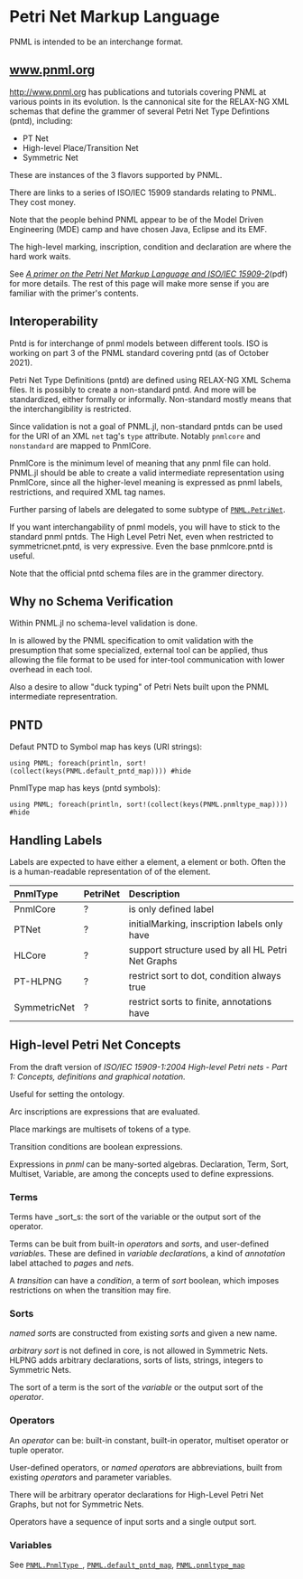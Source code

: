 # Petri Net Markup Language

PNML is intended to be an interchange format.

## www.pnml.org

<http://www.pnml.org> has publications and tutorials covering PNML at 
various points in its evolution. Is the cannonical site for the 
RELAX-NG XML schemas that define the grammer of several Petri Net Type Defintions (pntd), 
including:
  - PT Net
  - High-level Place/Transition Net
  - Symmetric Net

These are instances of the 3 flavors supported by PNML.

There are links to a series of ISO/IEC 15909 standards relating to PNML. They cost money.

Note that the people behind PNML appear to be of the Model Driven Engineering (MDE) camp 
and have chosen Java, Eclipse and its EMF. 

The high-level marking, inscription, condition and declaration are where the hard work waits.

See [*A primer on the Petri Net Markup Language and ISO/IEC 15909-2*](https://www.pnml.org/papers/pnnl76.pdf)(pdf)
for more details. The rest of this page will make more sense if you are 
familiar with the primer's contents.


## Interoperability

Pntd is for interchange of pnml models between different tools.
ISO is working on part 3 of the PNML standard covering pntd (as of October 2021).

Petri Net Type Definitions (pntd) are defined using RELAX-NG XML Schema files.
It is possibly to create a non-standard pntd. And more will be standardized, either
formally or informally. Non-standard mostly means that the interchangibility is restricted.

Since validation is not a goal of PNML.jl, non-standard pntds can be used for the 
URI of an XML `net` tag's `type` attribute. Notably `pnmlcore` and `nonstandard` 
are mapped to PnmlCore. 

PnmlCore is the minimum level of meaning that any pnml file can hold. 
PNML.jl should be able to create a valid intermediate representation using PnmlCore,
since all the higher-level meaning is expressed as pnml labels, restrictions,
and required XML tag names.

Further parsing of labels are delegated to some subtype of [`PNML.PetriNet`](@ref).

If you want interchangability of pnml models, you will have to stick to 
the standard pnml pntds. The High Level Petri Net, even when restricted to 
symmetricnet.pntd, is very expressive. Even the base pnmlcore.pntd is useful.

Note that the official pntd schema files are in the grammer directory.

## Why no Schema Verification

Within PNML.jl no schema-level validation is done. 

In is allowed by the PNML specification to omit validation with the presumption that
some specialized, external tool can be applied, thus allowing the file format to be
used for inter-tool communication with lower overhead in each tool.

Also a desire to allow "duck typing" of Petri Nets built upon the 
PNML intermediate representration.

## PNTD

Defaut PNTD to Symbol map has keys (URI strings):
```@exampl
using PNML; foreach(println, sort!(collect(keys(PNML.default_pntd_map)))) #hide
```

PnmlType map has keys (pntd symbols):
```@example
using PNML; foreach(println, sort!(collect(keys(PNML.pnmltype_map)))) #hide
```


## Handling Labels

Labels are expected to have either a <text> element, a <structure> element or both.
Often the <text> is a human-readable representation of of the <structure> element. 

| PnmlType     | PetriNet       | Description                                            |
| :----------- | :------------- | :------------------------------                        |
| PnmlCore     | ?              | <name> is only defined label                           |
| PTNet        | ?              | initialMarking, inscription labels only have <text>    |
| HLCore       | ?              | support structure used by all HL Petri Net Graphs      |
| PT-HLPNG     | ?              | restrict sort to dot, condition always true            |
| SymmetricNet | ?              | restrict sorts to finite, annotations have <structure> |



## High-level Petri Net Concepts

From the draft version of _ISO/IEC 15909-1:2004 High-level Petri nets - 
Part 1: Concepts, definitions and graphical notation._

Useful for setting the ontology.

Arc inscriptions are expressions that are evaluated.

Place markings are multisets of tokens of a type.

Transition conditions are boolean expressions.

Expressions in _pnml_ can be many-sorted algebras.
Declaration, Term, Sort, Multiset, Variable, are among the concepts 
used to define expressions.


### Terms

Terms have _sort_s: the sort of the variable or the output sort of the operator.

Terms can be buit from built-in *operator*s and *sort*s, and user-defined *variable*s.
These are defined in *variable declaration*s, a kind of
*annotation* label attached to *page*s and *net*s.

A *transition* can have a *condition*, a term of *sort* boolean, 
which imposes restrictions on when the transition may fire.

### Sorts

*named sort*s are constructed from existing *sort*s and given a new name.

*arbitrary sort* is not defined in core, is not allowed in Symmetric Nets. 
HLPNG adds arbitrary declarations, sorts of lists, strings, integers to Symmetric Nets.

The sort of a term is the sort of the *variable* or the output sort of the *operator*.

### Operators

An *operator* can be:
built-in constant, built-in operator, multiset operator or tuple operator.

User-defined operators, or *named operator*s are abbreviations, built from 
existing *operator*s and parameter variables.

There will be arbitrary operator declarations for High-Level Petri Net Graphs, 
but not for Symmetric Nets.

Operators have a sequence of input sorts and a single output sort.

### Variables


See [`PNML.PnmlType `](@ref), [`PNML.default_pntd_map`](@ref), [`PNML.pnmltype_map`](@ref)
